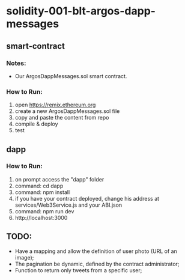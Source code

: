 # solidity-001-blt-argos-dapp-messages

## smart-contract

### Notes:

- Our ArgosDappMessages.sol smart contract.

### How to Run:

1. open https://remix.ethereum.org
2. create a new ArgosDappMessages.sol file
3. copy and paste the content from repo
4. compile & deploy
5. test

## dapp

### How to Run:

1. on prompt access the "dapp" folder
2. command: cd dapp
3. command: npm install
4. if you have your contract deployed, change his address at services/Web3Service.js and your ABI.json
5. command: npm run dev
6. http://localhost:3000

## TODO:

- Have a mapping and allow the definition of user photo (URL of an image);
- The pagination be dynamic, defined by the contract administrator;
- Function to return only tweets from a specific user;
